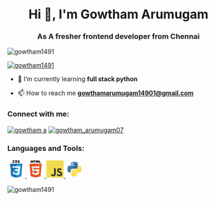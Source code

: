 <h1 align="center">Hi 👋, I'm Gowtham Arumugam</h1>
<h3 align="center">As A fresher frontend developer from Chennai</h3>

<p align="left"> <img src="https://komarev.com/ghpvc/?username=gowtham1491&label=Profile%20views&color=0e75b6&style=flat" alt="gowtham1491" /> </p>

<p align="left"> <a href="https://github.com/ryo-ma/github-profile-trophy"><img src="https://github-profile-trophy.vercel.app/?username=gowtham1491" alt="gowtham1491" /></a> </p>

- 🌱 I’m currently learning **full stack python**

- 📫 How to reach me **gowthamarumugam14901@gmail.com**

<h3 align="left">Connect with me:</h3>
<p align="left">
<a href="https://linkedin.com/in/gowtham a" target="blank"><img align="center" src="https://raw.githubusercontent.com/rahuldkjain/github-profile-readme-generator/master/src/images/icons/Social/linked-in-alt.svg" alt="gowtham a" height="30" width="40" /></a>
<a href="https://instagram.com/gowtham_arumugam07" target="blank"><img align="center" src="https://raw.githubusercontent.com/rahuldkjain/github-profile-readme-generator/master/src/images/icons/Social/instagram.svg" alt="gowtham_arumugam07" height="30" width="40" /></a>
</p>

<h3 align="left">Languages and Tools:</h3>
<p align="left"> <a href="https://www.w3schools.com/css/" target="_blank" rel="noreferrer"> <img src="https://raw.githubusercontent.com/devicons/devicon/master/icons/css3/css3-original-wordmark.svg" alt="css3" width="40" height="40"/> </a> <a href="https://www.w3.org/html/" target="_blank" rel="noreferrer"> <img src="https://raw.githubusercontent.com/devicons/devicon/master/icons/html5/html5-original-wordmark.svg" alt="html5" width="40" height="40"/> </a> <a href="https://developer.mozilla.org/en-US/docs/Web/JavaScript" target="_blank" rel="noreferrer"> <img src="https://raw.githubusercontent.com/devicons/devicon/master/icons/javascript/javascript-original.svg" alt="javascript" width="40" height="40"/> </a> <a href="https://www.python.org" target="_blank" rel="noreferrer"> <img src="https://raw.githubusercontent.com/devicons/devicon/master/icons/python/python-original.svg" alt="python" width="40" height="40"/> </a> </p>

<p><img align="center" src="https://github-readme-stats.vercel.app/api/top-langs?username=gowtham1491&show_icons=true&locale=en&layout=compact" alt="gowtham1491" /></p>
